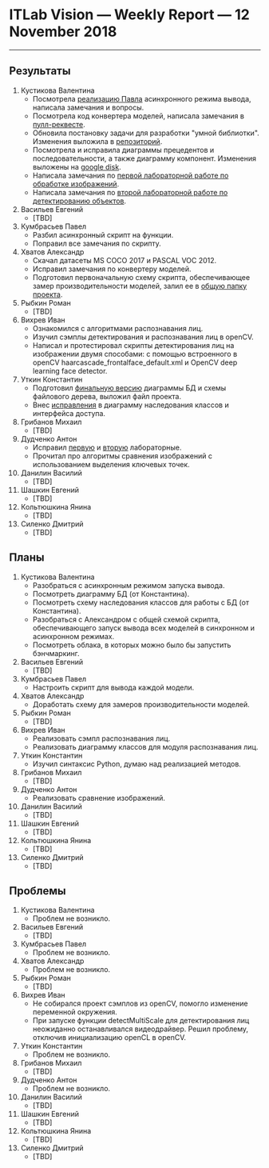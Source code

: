 ﻿# ITLab Vision — Weekly Report — 12 November 2018

----------------

## Результаты

  1. Кустикова Валентина
     - Посмотрела [реализацию Павла][inference-engine-async]
       асинхронного режима вывода, написала замечания и вопросы.
	 - Посмотрела код конвертера моделей, написала замечания
	   в [пулл-реквесте][converter].
	 - Обновила постановку задачи для разработки "умной библиотки".
       Изменения выложила в [репозиторий][openvino-smart-library-repo].
	 - Посмотрела и исправила диаграммы прецедентов и последовательности,
       а также диаграмму компонент. Изменения выложены на 
       [google disk][diagrams].
	 - Написала замечания по [первой лабораторной работе по обработке
       изображений][python-lab-imgproc].
	 - Написала замечания по [второй лабораторной работе по
       детектированию объектов][python-lab-detection].
  1. Васильев Евгений
     - [TBD]
  1. Кумбрасьев Павел
     - Разбил асинхронный скрипт на функции.
     - Поправил все замечания по скрипту.
  1. Хватов Александр
     - Скачал датасеты MS COCO 2017 и PASCAL VOC 2012.
     - Исправил замечания по конвертеру моделей.
     - Подготовил первоначальную схему скрипта, обеспечивающее замер производительности моделей, залил ее в [общую папку проекта][dl-benchmark-gdrive].
  1. Рыбкин Роман
     - [TBD]
  1. Вихрев Иван
     - Ознакомился с алгоритмами распознавания лиц.
     - Изучил сэмплы детектирования и распознавания лиц в openCV.
     - Написал и протестировал скрипты детектирования лиц на изображении двумя способами:
       с помощью встроенного в openCV  haarcascade_frontalface_default.xml и OpenCV deep learning face detector.
  1. Уткин Константин
     - Подготовил [финальную версию][openvino-gdrive] диаграммы БД и схемы файлового дерева, выложил файл проекта.
     - Внес [исправления][openvino-gdrive] в диаграмму наследования классов и интерфейса доступа.
  1. Грибанов Михаил
     - [TBD]
  1. Дудченко Антон
     - Исправил [первую](https://github.com/IsinZ/OpenCV_lab1/pull/2) и [вторую](https://github.com/IsinZ/OpenCV_Lab2/pull/4) лабораторные.
     - Прочитал про алгоритмы сравнения изображений с использованием выделения ключевых точек.
  1. Данилин Василий
     - [TBD]
  1. Шашкин Евгений
     - [TBD]
  1. Кольтюшкина Янина
     - [TBD]
  1. Силенко Дмитрий
     - [TBD]

## Планы

  1. Кустикова Валентина
     - Разобраться с асинхронным режимом запуска вывода.
	 - Посмотреть диаграмму БД (от Константина).
	 - Посмотреть схему наследования классов для работы с БД
	   (от Константина).
	 - Разобраться с Александром с общей схемой скрипта,
	   обеспечивающего запуск вывода всех моделей в синхронном
	   и асинхронном режимах.
	 - Посмотреть облака, в которых можно было бы запустить
	   бэнчмаркинг.
  1. Васильев Евгений
     - [TBD]
  1. Кумбрасьев Павел
     - Настроить скрипт для вывода каждой модели.
  1. Хватов Александр
     - Доработать схему для замеров производительности моделей.
  1. Рыбкин Роман
     - [TBD]
  1. Вихрев Иван
     - Реализовать сэмпл распознавания лиц.
     - Реализовать диаграмму классов для модуля распознавания лиц.
  1. Уткин Константин
     - Изучил синтаксис Python, думаю над реализацией методов.
  1. Грибанов Михаил
     - [TBD]
  1. Дудченко Антон
     - Реализовать сравнение изображений.
  1. Данилин Василий
     - [TBD]
  1. Шашкин Евгений
     - [TBD]
  1. Кольтюшкина Янина
     - [TBD]
  1. Силенко Дмитрий
     - [TBD]
     

## Проблемы

  1. Кустикова Валентина
     - Проблем не возникло.
  1. Васильев Евгений
     - [TBD]
  1. Кумбрасьев Павел
     - Проблем не возникло.
  1. Хватов Александр
     - Проблем не возникло.
  1. Рыбкин Роман
     - [TBD]
  1. Вихрев Иван
     - Не собирался проект сэмплов из openCV, помогло изменение переменной окружения.
     - При запуске функции detectMultiScale для детектирования лиц неожиданно останавливался 
       видеодрайвер. Решил проблему, отключив инициализацию openCL в openCV.
  1. Уткин Константин
     - Проблем не возникло.
  1. Грибанов Михаил
     - [TBD]
  1. Дудченко Антон
     - Проблем не возникло.
  1. Данилин Василий
     - [TBD]
  1. Шашкин Евгений
     - [TBD]
  1. Кольтюшкина Янина
     - [TBD]
  1. Силенко Дмитрий
     - [TBD]


<!-- LINKS -->
[inference-engine-async]: https://github.com/itlab-vision/openvino-dl-benchmark/pull/3
[converter]: https://github.com/itlab-vision/openvino-dl-benchmark/pull/2
[openvino-smart-library-repo]: https://github.com/itlab-vision/openvino-smart-library
[diagrams]: https://drive.google.com/open?id=16XpSIUIOAAHyVgUwpj58Sp4UBJlI2B-r
[python-lab-imgproc]: https://github.com/IsinZ/OpenCV_lab1/pull/1
[python-lab-detection]: https://github.com/IsinZ/OpenCV_Lab2/pull/1
[openvino-gdrive]: https://drive.google.com/drive/folders/1TYyvUiU_d-_BnM_mYm5p-2dNk-co4UCw
[dl-benchmark-gdrive]: https://drive.google.com/drive/folders/164HF0kXxgN9BZ_sXqgMNlg2Y8pCk39TL
